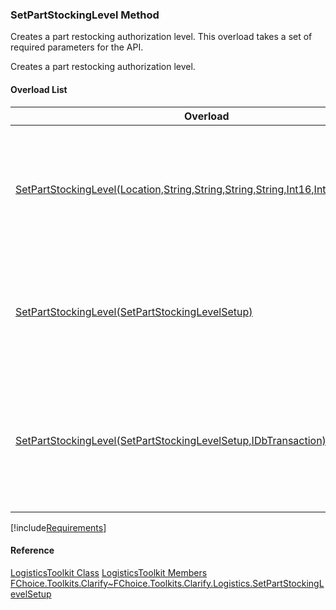### SetPartStockingLevel Method

Creates a part restocking authorization level. This overload takes a set of required parameters for the API.

Creates a part restocking authorization level.

#### Overload List

| Overload | Description |
| --- | --- |
| [SetPartStockingLevel(Location,String,String,String,String,Int16,Int16,Int16,Int16)](FChoice.Toolkits.Clarify~FChoice.Toolkits.Clarify.Logistics.LogisticsToolkit~SetPartStockingLevel(Location,String,String,String,String,Int16,Int16,Int16,Int16).md) | Creates a part restocking authorization level. This overload takes a set of required parameters for the API.   |
| [SetPartStockingLevel(SetPartStockingLevelSetup)](FChoice.Toolkits.Clarify~FChoice.Toolkits.Clarify.Logistics.LogisticsToolkit~SetPartStockingLevel(SetPartStockingLevelSetup).md) | Creates a part restocking authorization level. This overload takes a setup object.   |
| [SetPartStockingLevel(SetPartStockingLevelSetup,IDbTransaction)](FChoice.Toolkits.Clarify~FChoice.Toolkits.Clarify.Logistics.LogisticsToolkit~SetPartStockingLevel(SetPartStockingLevelSetup,IDbTransaction).md) | Creates a part restocking authorization level. This overload takes a setup object and a database transaction.   |

[!include[Requirements](../partials/requirements.md)]

#### Reference

[LogisticsToolkit Class](FChoice.Toolkits.Clarify~FChoice.Toolkits.Clarify.Logistics.LogisticsToolkit.md)
[LogisticsToolkit Members](FChoice.Toolkits.Clarify~FChoice.Toolkits.Clarify.Logistics.LogisticsToolkit_members.md)
[FChoice.Toolkits.Clarify~FChoice.Toolkits.Clarify.Logistics.SetPartStockingLevelSetup](FChoice.Toolkits.Clarify~FChoice.Toolkits.Clarify.Logistics.SetPartStockingLevelSetup.md)
